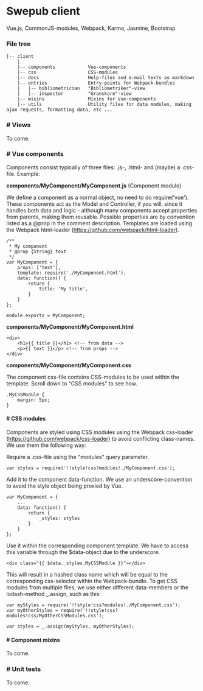 # Swepub client
Vue.js, CommonJS-modules, Webpack, Karma, Jasmine, Bootstrap

### File tree
```
|-- client
    |
    |-- components            Vue-components
    |-- css                   CSS-modules
    |-- docs                  Help-files and e-mail texts as markdown
    |-- entries               Entry-points for Webpack-bundles
    |   |-- bibliometrician   "Bibliometriker"-view
    |   |-- inspector         "Granskare"-view
    |-- mixins                Mixins for Vue-components
    |-- utils                 Utility files for data modules, making ajax requests, formatting data, etc ...
```

### \# Views
To come.

### \# Vue components
Components consist typically of three files: .js-, .html- and (maybe) a .css-file. Example:

**components/MyComponent/MyComponent.js** (Component module)

We define a component as a normal object, no need to do require('vue'). These components act as the Model and Controller, if you will, since it handles both data and logic - although many components accept properties from parents, making them reusable. Possible properties are by convention listed as a @prop in the comment description. Templates are loaded using the Webpack html-loader (https://github.com/webpack/html-loader). 
```
/**
 * My component
 * @prop {String} text
 */
var MyComponent = {
    props: ['text'],
    template: require('./MyComponent.html'),
    data: function() {
        return {
            title: 'My title',
        }
    }
};

module.exports = MyComponent;
```
**components/MyComponent/MyComponent.html**
```
<div>
    <h1>{{ title }}</h1> <!-- from data -->
    <p>{{ text }}</p> <!-- from props -->
</div>
```
**components/MyComponent/MyComponent.css**

The component css-file contains CSS-modules to be used within the template. Scroll down to "CSS modules" to see how.
```
.MyCSSModule {
    margin: 5px;
}
```

#### \# CSS modules
Components are styled using CSS modules using the Webpack css-loader (https://github.com/webpack/css-loader) to avoid conflicting class-names. We use them the following way:

Require a .css-file using the "modules" query parameter.
```
var styles = require('!!style!css?modules!./MyComponent.css');
```
Add it to the component data-function. We use an underscore-convention to avoid the style object being proxied by Vue.
```
var MyComponent = {
    ...
    data: function() {
        return {
            _styles: styles
        }
    }
};
```
Use it within the corresponding component template. We have to access this variable through the $data-object due to the underscore.
```
<div class="{{ $data._styles.MyCSSModule }}"></div>
```
This will result in a hashed class name which will be equal to the corresponding css-selector within the Webpack-bundle. To get CSS modules from multiple files, we use either different data-members or the lodash-method _.assign, such as this:
```
var myStyles = require('!!style!css?modules!./MyComponent.css');
var myOtherStyles = require('!!style!css?modules!css/MyOtherCSSModules.css');

var styles = _.assign(myStyles, myOtherStyles);
```
#### \# Component mixins
To come.

### \# Unit tests
To come.
